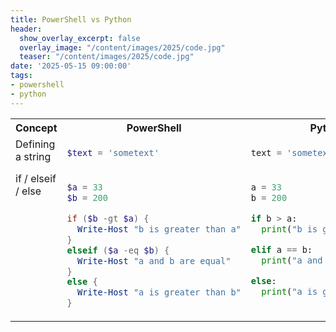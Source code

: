 ```yaml
---
title: PowerShell vs Python
header:
  show_overlay_excerpt: false
  overlay_image: "/content/images/2025/code.jpg"
  teaser: "/content/images/2025/code.jpg"
date: '2025-05-15 09:00:00'
tags:
- powershell
- python
---
```


<style type="text/css">
  td {
    vertical-align: top
  }
  div {
    markdown: 1
  }
</style>

<table>

<tr>
<th width="20%">Concept</th>
<th width="40%">PowerShell</th>
<th width="40%">Python</th>
</tr>

<tr>
<td>Defining a string</td>
<td>
<div>

```powershell
$text = 'sometext'
```

</div>
</td>
<td>
<div>

```python
text = 'sometext'
```

</div>
</td>
</tr>

<tr>
<td>if / elseif / else</td>
<td>
<div>

```powershell
$a = 33
$b = 200

if ($b -gt $a) {
  Write-Host "b is greater than a"
}
elseif ($a -eq $b) {
  Write-Host "a and b are equal"
}
else {
  Write-Host "a is greater than b"
}
```

</div>
</td>
<td>
<div markdown="1">

```python
a = 33
b = 200

if b > a:
  print("b is greater than a")

elif a == b:
  print("a and b are equal")

else:
  print("a is greater than b")
```

</div>
</td>
</tr>

</table>
